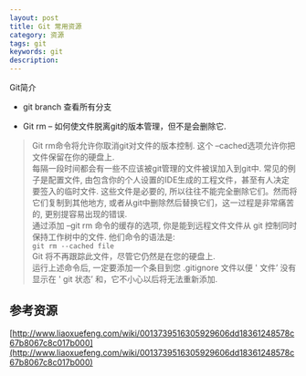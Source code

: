 ```yaml
---
layout: post
title: Git 常用资源
category: 资源
tags: git
keywords: git
description:
---
```


Git简介

- git branch 查看所有分支

- Git rm – 如何使文件脱离git的版本管理，但不是会删除它.  
>Git rm命令将允许你取消git对文件的版本控制. 这个 –cached选项允许你把文件保留在你的硬盘上.  
每隔一段时间都会有一些不应该被git管理的文件被误加入到git中. 常见的例子是配置文件, 由包含你的个人设置的IDE生成的工程文件，甚至有人决定要签入的临时文件. 这些文件是必要的, 所以往往不能完全删除它们。然而将它们复制到其他地方, 或者从git中删除然后替换它们，这一过程是非常痛苦的, 更别提容易出现的错误.  
通过添加 –git rm 命令的缓存的选项, 你是能到远程文件文件从 git 控制同时保持工作树中的文件. 他们命令的语法是:  
`git rm --cached file`  
Git 将不再跟踪此文件，尽管它仍然是在您的硬盘上.  
运行上述命令后, 一定要添加一个条目到您 .gitignore 文件以便 ' 文件’ 没有显示在 ' git 状态’ 和，它不小心以后将无法重新添加.



参考资源
----

[http://www.liaoxuefeng.com/wiki/0013739516305929606dd18361248578c67b8067c8c017b000](http://www.liaoxuefeng.com/wiki/0013739516305929606dd18361248578c67b8067c8c017b000)

